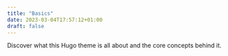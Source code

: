 ```yaml
---
title: "Basics"
date: 2023-03-04T17:57:12+01:00
draft: false
---
```


Discover what this Hugo theme is all about and the core concepts behind it.

